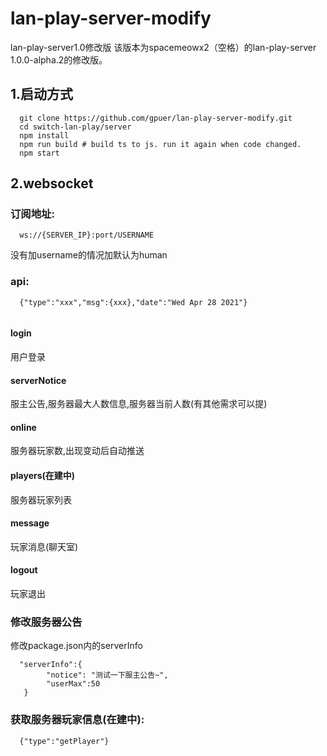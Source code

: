 # lan-play-server-modify
lan-play-server1.0修改版
该版本为spacemeowx2（空格）的lan-play-server 1.0.0-alpha.2的修改版。
## 1.启动方式
```
  git clone https://github.com/gpuer/lan-play-server-modify.git
  cd switch-lan-play/server
  npm install
  npm run build # build ts to js. run it again when code changed.
  npm start
```
## 2.websocket
### 订阅地址:
``` 
  ws://{SERVER_IP}:port/USERNAME
```
没有加username的情况加默认为human
### api:
``` 
  {"type":"xxx","msg":{xxx},"date":"Wed Apr 28 2021"}
  
```
#### login
 用户登录
#### serverNotice
  服主公告,服务器最大人数信息,服务器当前人数(有其他需求可以提)
#### online
  服务器玩家数,出现变动后自动推送
#### players(在建中)
  服务器玩家列表
#### message
  玩家消息(聊天室)
#### logout
  玩家退出
### 修改服务器公告
修改package.json内的serverInfo
```
  "serverInfo":{
        "notice": "测试一下服主公告~",
        "userMax":50
   }
```
### 获取服务器玩家信息(在建中):
``` 
  {"type":"getPlayer"}
  
```
